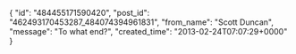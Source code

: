  {
   "id": "484455171590420",
   "post_id": "462493170453287_484074394961831",
   "from_name": "Scott Duncan",
   "message": "To what end?",
   "created_time": "2013-02-24T07:07:29+0000"
 }
